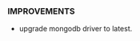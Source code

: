 [//]: # (### NEW)

### IMPROVEMENTS

- upgrade mongodb driver to latest.

[//]: # (### BREAKING CHANGES)